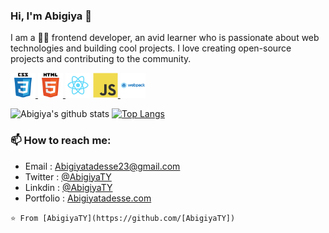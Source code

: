 ### Hi, I'm Abigiya 👋

I am a 👨‍💻 frontend developer, an avid learner who is passionate about web technologies and building cool projects. I love creating open-source projects and contributing to the community.

<p align="left"> <a href="https://www.w3schools.com/css/" target="_blank"> <img src="https://raw.githubusercontent.com/devicons/devicon/master/icons/css3/css3-original-wordmark.svg" alt="css3" width="40" height="40"/> </a> <a href="https://www.w3.org/html/" target="_blank"> <img src="https://raw.githubusercontent.com/devicons/devicon/master/icons/html5/html5-original-wordmark.svg" alt="html5" width="40" height="40"/> </a><code><img width="40" height="40" src="https://raw.githubusercontent.com/github/explore/80688e429a7d4ef2fca1e82350fe8e3517d3494d/topics/react/react.png"></code> <a href="https://developer.mozilla.org/en-US/docs/Web/JavaScript" target="_blank"> <img src="https://raw.githubusercontent.com/devicons/devicon/master/icons/javascript/javascript-original.svg" alt="javascript" width="40" height="40"/> </a> </a> <a href="https://webpack.js.org" target="_blank"> <img src="https://raw.githubusercontent.com/devicons/devicon/d00d0969292a6569d45b06d3f350f463a0107b0d/icons/webpack/webpack-original-wordmark.svg" alt="webpack" width="40" height="40"/> </a> </p>

![Abigiya's github stats](https://github-readme-stats.vercel.app/api?username=AbigiyaTY&show_icons=true&count_private=true&hide=stars&include_all_commits=true&theme=buefy)
[![Top Langs](https://github-readme-stats.vercel.app/api/top-langs/?username=AbigiyaTY&layout=compact)](https://github.com/AbigiyaTY/github-readme-stats)


### 📫 How to reach me:
- Email : Abigiyatadesse23@gmail.com
- Twitter : [@AbigiyaTY](https://twitter.com/AbigiyaTY)
- Linkdin : [@AbigiyaTY](https://www.linkedin.com/in/abigiya-tadesse-6a0052234)
- Portfolio : [Abigiyatadesse.com](https://www.abigiyatadesse.com/) 

`⭐️ From [AbigiyaTY](https://github.com/[AbigiyaTY])`
